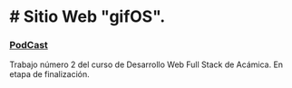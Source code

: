 # # Sitio Web "gifOS".

### [PodCast](https://megagringa.github.io/gifOS/index.html)

Trabajo número 2 del curso de Desarrollo Web Full Stack de Acámica.
En etapa de finalización.
